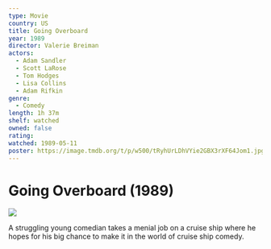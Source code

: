 ```yaml
---
type: Movie
country: US
title: Going Overboard
year: 1989
director: Valerie Breiman
actors:
  - Adam Sandler
  - Scott LaRose
  - Tom Hodges
  - Lisa Collins
  - Adam Rifkin
genre:
  - Comedy
length: 1h 37m
shelf: watched
owned: false
rating:
watched: 1989-05-11
poster: https://image.tmdb.org/t/p/w500/tRyhUrLDhVYie2GBX3rXF64Jom1.jpg
---
```


# Going Overboard (1989)

![](https://image.tmdb.org/t/p/w500/tRyhUrLDhVYie2GBX3rXF64Jom1.jpg)

A struggling young comedian takes a menial job on a cruise ship where he hopes for his big chance to make it in the world of cruise ship comedy.